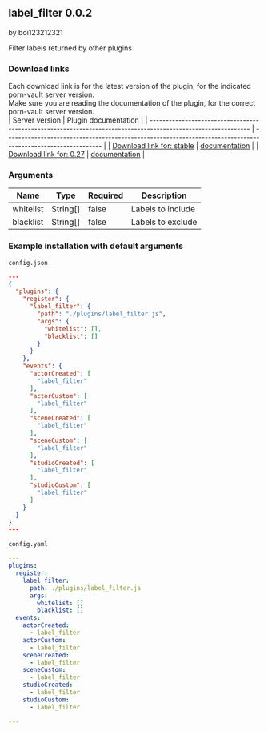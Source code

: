 ## label_filter 0.0.2

by boi123212321

Filter labels returned by other plugins

### Download links
Each download link is for the latest version of the plugin, for the indicated porn-vault server version.  
Make sure you are reading the documentation of the plugin, for the correct porn-vault server version.  
| Server version                                                                                                | Plugin documentation                                                                                         |
| ------------------------------------------------------------------------------------------------------------- | ------------------------------------------------------------------------------------------------------------ |
| [Download link for: stable](https://raw.githubusercontent.com/porn-vault/plugins/master/dist/label_filter.js) | [documentation](https://github.com/porn-vault/porn-vault-plugins/blob/master/plugins/label_filter/README.md) |
| [Download link for: 0.27](https://raw.githubusercontent.com/porn-vault/plugins/0.27/dist/label_filter.js)     | [documentation](https://github.com/porn-vault/porn-vault-plugins/blob/0.27/plugins/label_filter/README.md)   |


### Arguments

| Name      | Type     | Required | Description       |
| --------- | -------- | -------- | ----------------- |
| whitelist | String[] | false    | Labels to include |
| blacklist | String[] | false    | Labels to exclude |

### Example installation with default arguments

`config.json`

```json
---
{
  "plugins": {
    "register": {
      "label_filter": {
        "path": "./plugins/label_filter.js",
        "args": {
          "whitelist": [],
          "blacklist": []
        }
      }
    },
    "events": {
      "actorCreated": [
        "label_filter"
      ],
      "actorCustom": [
        "label_filter"
      ],
      "sceneCreated": [
        "label_filter"
      ],
      "sceneCustom": [
        "label_filter"
      ],
      "studioCreated": [
        "label_filter"
      ],
      "studioCustom": [
        "label_filter"
      ]
    }
  }
}
---
```

`config.yaml`

```yaml
---
plugins:
  register:
    label_filter:
      path: ./plugins/label_filter.js
      args:
        whitelist: []
        blacklist: []
  events:
    actorCreated:
      - label_filter
    actorCustom:
      - label_filter
    sceneCreated:
      - label_filter
    sceneCustom:
      - label_filter
    studioCreated:
      - label_filter
    studioCustom:
      - label_filter

---

```
